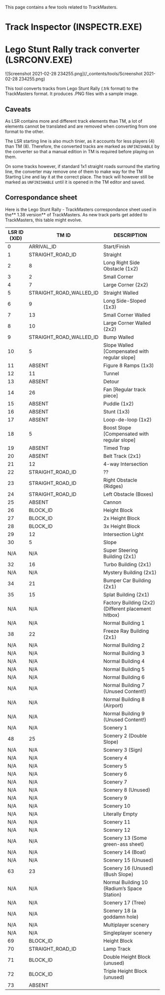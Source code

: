 <!-- TITLE:Additional tools -->

This page contains a few tools related to TrackMasters.

# Track Inspector (INSPECTR.EXE)


# Lego Stunt Rally track converter (LSRCONV.EXE)
![Screenshot 2021-02-28 234255.png](/_contents/tools/Screenshot 2021-02-28 234255.png)

This tool converts tracks from Lego Stunt Rally (.trk format) to the TrackMasters format. It produces .PNG files with a sample image.

## Caveats
As LSR contains more and different track elements than TM, a lot of elements cannot be translated and are removed when converting from one format to the other.

The LSR starting line is also much tinier, as it accounts for less players (4) than TM (8). Therefore, the converted tracks are marked as `UNFINISHABLE` by the converter so that a manual edition in TM is required before playing on them.

On some tracks however, if standard 1x1 straight roads surround the starting line, the converter may remove one of them to make way for the TM Starting Line and lay it at the correct place. The track will however still be marked as `UNFINISHABLE` until it is opened in the TM editor and saved.

## Correspondance sheet
Here is the Lego Stunt Rally - TrackMasters correspondance sheet used in the** 1.38 version** of TrackMasters. As new track parts get added to TrackMasters, this table might evolve.

| LSR ID (XID) | TM ID | DESCRIPTION |
| ---- | -------- | -------- |
|  0 | ARRIVAL_ID| Start/Finish |
|  1 | STRAIGHT_ROAD_ID| Straight |
|  2 | 8| Long Right Side Obstacle (1x2)
|  3 | 2| Small Corner |
|  4 | 7| Large Corner (2x2) |
|  5 | STRAIGHT_ROAD_WALLED_ID| Straight Walled |
|  6 | 9| Long Side-Sloped (1x3) |
|  7 | 13| Small Corner Walled |
|  8 | 10| Large Corner Walled (2x2) |
|  9 | STRAIGHT_ROAD_WALLED_ID| Bump Walled |
| 10 | 5| Slope Walled [Compensated with regular slope] |
| 11 | ABSENT| Figure 8 Ramps (1x3) |
| 12 | 11| Tunnel |
| 13 | ABSENT| Detour  |
| 14 | 26| Fan [Regular track piece] |
| 15 | ABSENT| Puddle (1x2) |
| 16 | ABSENT| Stunt (1x3) |
| 17 | ABSENT| Loop-de-loop (1x2) |
| 18 | 5| Boost Slope [Compensated with regular slope] |
| 19 | ABSENT| Timed Trap |
| 20 | ABSENT| Belt Track (2x1) |
| 21 | 12| 4-way Intersection |
| 22 | STRAIGHT_ROAD_ID| ?? |
| 23 | STRAIGHT_ROAD_ID| Right Obstacle (Ridges) |
| 24 | STRAIGHT_ROAD_ID| Left Obstacle (Boxes) |
| 25 | ABSENT| Cannon |
| 26 | BLOCK_ID| Height Block|
| 27 | BLOCK_ID| 2x Height Block |
| 28 | BLOCK_ID| 3x Height Block |
| 29 | 12| Intersection Light |
| 30 | 5| Slope |
| N/A | N/A | Super Steering Building (2x1) |
| 32 | 16| Turbo Building (2x1) |
| N/A | N/A | Mystery Building (2x1) |
| 34 | 21| Bumper Car Building (2x1) |
| 35 | 15| Splat Building (2x1) |
| N/A | N/A | Factory Building (2x2) (Different placement hitbox) |
| N/A | N/A | Normal Building 1 |
| 38 | 22| Freeze Ray Building (2x1) |
| N/A | N/A | Normal Building 2 |
| N/A | N/A | Normal Building 3 |
| N/A | N/A | Normal Building 4 |
| N/A | N/A | Normal Building 5 |
| N/A | N/A | Normal Building 6 |
| N/A | N/A | Normal Building 7 (Unused Content!) |
| N/A | N/A | Normal Building 8 (Airport) |
| N/A | N/A | Normal Building 9 (Unused Content!) |
| N/A | N/A | Scenery 1 |
|48 | 25| Scenery 2 (Double Slope) |
| N/A | N/A | Scenery 3 (Sign) |
| N/A | N/A | Scenery 4 |
| N/A | N/A | Scenery 5 |
| N/A | N/A | Scenery 6 |
| N/A | N/A | Scenery 7 |
| N/A | N/A | Scenery 8 (Unused) |
| N/A | N/A | Scenery 9 |
| N/A | N/A | Scenery 10 |
| N/A | N/A | Literally Empty |
| N/A | N/A | Scenery 11 |
| N/A | N/A | Scenery 12 |
| N/A | N/A | Scenery 13 (Some green-ass sheet) |
| N/A | N/A | Scenery 14 (Boat) |
| N/A | N/A | Scenery 15 (Unused) |
| 63 | 23| Scenery 16 (Unused) (Bush Slope) |
| N/A | N/A | Normal Building 10 (Radium’s Space Station) |
| N/A | N/A | Scenery 17 (Tree) |
| N/A | N/A | Scenery 18 (a goddamn hole) |
| N/A | N/A | Multiplayer scenery |
| N/A | N/A | Singleplayer scenery |
| 69 | BLOCK_ID| Height Block |
| 70 | STRAIGHT_ROAD_ID| Lamp Track |
| 71 | BLOCK_ID| Double Height Block (unused) |
| 72 | BLOCK_ID| Triple Height Block (unused) |
| 73 | ABSENT  |



